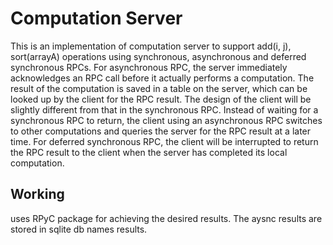 # Computation Server

This is an implementation of computation server to support add(i, j), sort(arrayA) operations using synchronous, asynchronous and deferred synchronous RPCs.
For asynchronous RPC, the server immediately acknowledges an RPC call before it actually performs a computation.
The result of the computation is saved in a table on the server, which can be looked up by the client for the RPC result.
The design of the client will be slightly different from that in the synchronous RPC.
Instead of waiting for a synchronous RPC to return, the client using an asynchronous RPC switches to other computations and queries the server for the RPC result at a later time. 
For deferred synchronous RPC, the client will be interrupted to return the RPC result to the client when the server has completed its local computation.  

## Working

uses RPyC package for achieving the desired results.
The aysnc results are stored in sqlite db names results.


